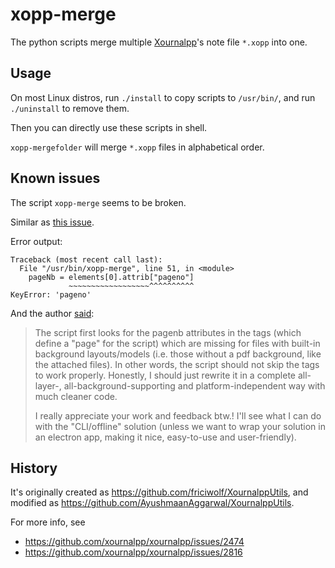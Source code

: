 # xopp-merge
The python scripts merge multiple [Xournalpp](https://github.com/xournalpp/xournalpp)'s note file `*.xopp` into one.

## Usage
On most Linux distros, run `./install` to copy scripts to `/usr/bin/`, and run `./uninstall` to remove them.

Then you can directly use these scripts in shell.

`xopp-mergefolder` will merge `*.xopp` files in alphabetical order.

## Known issues
The script `xopp-merge` seems to be broken.

Similar as [this issue](https://github.com/xournalpp/xournalpp/issues/2474#issuecomment-1265735863).

Error output:
```
Traceback (most recent call last):
  File "/usr/bin/xopp-merge", line 51, in <module>
    pageNb = elements[0].attrib["pageno"]
             ~~~~~~~~~~~~~~~~~~^^^^^^^^^^
KeyError: 'pageno'
```

And the author [said](https://github.com/xournalpp/xournalpp/issues/2474#issuecomment-1312756149):
> The script first looks for the pagenb attributes in the <background> tags (which define a "page" for the script) which are missing for files with built-in background layouts/models (i.e. those without a pdf background, like the attached files). In other words, the script should not skip the <page> tags to work properly.
> Honestly, I should just rewrite it in a complete all-layer-, all-background-supporting and platform-independent way with much cleaner code.
> 
> I really appreciate your work and feedback btw.! I'll see what I can do with the "CLI/offline" solution (unless we want to wrap your solution in an electron app, making it nice, easy-to-use and user-friendly).

## History
It's originally created as <https://github.com/friciwolf/XournalppUtils>, and modified as <https://github.com/AyushmaanAggarwal/XournalppUtils>.

For more info, see
- <https://github.com/xournalpp/xournalpp/issues/2474>
- <https://github.com/xournalpp/xournalpp/issues/2816>
